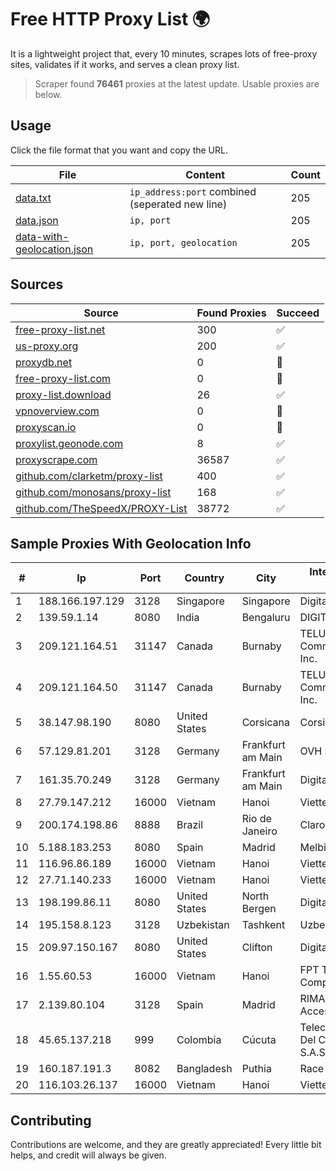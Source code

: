 
# Free HTTP Proxy List 🌍

It is a lightweight project that, every 10 minutes, scrapes lots of free-proxy sites, validates if it works, and serves a clean proxy list.


> Scraper found **76461** proxies at the latest update. Usable proxies are below.

## Usage

Click the file format that you want and copy the URL.


|File|Content|Count|
|----|-------|-----|
|[data.txt](https://raw.githubusercontent.com/themiralay/Proxy-List-World/master/data.txt)|`ip_address:port` combined (seperated new line)|205|
|[data.json](https://raw.githubusercontent.com/themiralay/Proxy-List-World/master/data.json)|`ip, port`|205|
|[data-with-geolocation.json](https://raw.githubusercontent.com/themiralay/Proxy-List-World/master/data-with-geolocation.json)|`ip, port, geolocation`|205|

## Sources

|Source|Found Proxies|Succeed|
|------|-------------|-------|
|[free-proxy-list.net](https://free-proxy-list.net)|300|✅|
|[us-proxy.org](https://www.us-proxy.org)|200|✅|
|[proxydb.net](http://proxydb.net)|0|🚫|
|[free-proxy-list.com](https://free-proxy-list.com/?page=&port=&type%5B%5D=http&type%5B%5D=https&up_time=0&search=Search)|0|🚫|
|[proxy-list.download](https://www.proxy-list.download/HTTP)|26|✅|
|[vpnoverview.com](https://vpnoverview.com/privacy/anonymous-browsing/free-proxy-servers)|0|🚫|
|[proxyscan.io](https://www.proxyscan.io)|0|🚫|
|[proxylist.geonode.com](https://proxylist.geonode.com/api/proxy-list?limit=300&page=1&sort_by=lastChecked&sort_type=desc&protocols=http,https)|8|✅|
|[proxyscrape.com](https://api.proxyscrape.com/v2/?request=displayproxies&protocol=http&timeout=10000&country=all&ssl=all&anonymity=all)|36587|✅|
|[github.com/clarketm/proxy-list](https://raw.githubusercontent.com/clarketm/proxy-list/master/proxy-list-raw.txt)|400|✅|
|[github.com/monosans/proxy-list](https://raw.githubusercontent.com/monosans/proxy-list/main/proxies/http.txt)|168|✅|
|[github.com/TheSpeedX/PROXY-List](https://raw.githubusercontent.com/TheSpeedX/PROXY-List/master/http.txt)|38772|✅|


## Sample Proxies With Geolocation Info

|#|Ip|Port|Country|City|Internet Service Provider|
|-|--|----|-------|----|-------------------------|
|1|188.166.197.129|3128|Singapore|Singapore|DigitalOcean, LLC|
|2|139.59.1.14|8080|India|Bengaluru|DIGITALOCEAN|
|3|209.121.164.51|31147|Canada|Burnaby|TELUS Communications Inc.|
|4|209.121.164.50|31147|Canada|Burnaby|TELUS Communications Inc.|
|5|38.147.98.190|8080|United States|Corsicana|Corsicana ISD|
|6|57.129.81.201|3128|Germany|Frankfurt am Main|OVH SAS|
|7|161.35.70.249|3128|Germany|Frankfurt am Main|DigitalOcean, LLC|
|8|27.79.147.212|16000|Vietnam|Hanoi|Viettel Corporation|
|9|200.174.198.86|8888|Brazil|Rio de Janeiro|Claro S.A|
|10|5.188.183.253|8080|Spain|Madrid|Melbikomas UAB|
|11|116.96.86.189|16000|Vietnam|Hanoi|Viettel Corporation|
|12|27.71.140.233|16000|Vietnam|Hanoi|Viettel Group|
|13|198.199.86.11|8080|United States|North Bergen|DigitalOcean, LLC|
|14|195.158.8.123|3128|Uzbekistan|Tashkent|Uzbektelecom JSC|
|15|209.97.150.167|8080|United States|Clifton|DigitalOcean, LLC|
|16|1.55.60.53|16000|Vietnam|Hanoi|FPT Telecom Company|
|17|2.139.80.104|3128|Spain|Madrid|RIMA (Red IP Multi Acceso)|
|18|45.65.137.218|999|Colombia|Cúcuta|Telecomunicaciones Del Catatumbo S.A.S|
|19|160.187.191.3|8082|Bangladesh|Puthia|Race Online Limited|
|20|116.103.26.137|16000|Vietnam|Hanoi|Viettel Corporation|



## Contributing

Contributions are welcome, and they are greatly appreciated! Every
little bit helps, and credit will always be given.

